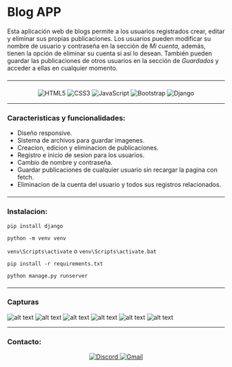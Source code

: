 # Blog APP

Esta aplicación web de blogs permite a los usuarios registrados crear, editar y eliminar sus propias publicaciones. Los usuarios pueden modificar su nombre de usuario y contraseña en la sección de *Mi cuenta*, además, tienen la opción de eliminar su cuenta si así lo desean. También pueden guardar las publicaciones de otros usuarios en la sección de *Guardados* y acceder a ellas en cualquier momento.

<hr style="margin: 20px 0;" />

<div style="text-align: center;">
    <img src="https://img.shields.io/badge/html5-%23E34F26.svg?style=for-the-badge&logo=html5&logoColor=white" alt="HTML5" />
    <img src="https://img.shields.io/badge/css3-%231572B6.svg?style=for-the-badge&logo=css3&logoColor=white" alt="CSS3" />
    <img src="https://img.shields.io/badge/javascript-%23323330.svg?style=for-the-badge&logo=javascript&logoColor=%23F7DF1E" alt="JavaScript" />
    <img src="https://img.shields.io/badge/bootstrap-%238511FA.svg?style=for-the-badge&logo=bootstrap&logoColor=white" alt="Bootstrap" />
    <img src="https://img.shields.io/badge/django-%23092E20.svg?style=for-the-badge&logo=django&logoColor=white" alt="Django" />
</div>

<hr style="margin-top: 15px;" />

### Caracteristicas y funcionalidades:
  * Diseño responsive.
  * Sistema de archivos para guardar imagenes.
  * Creacion, edicion y eliminacion de publicaciones.
  * Registro e inicio de sesion para los usuarios.
  * Cambio de nombre y contraseña.
  * Guardar publicaciones de cualquier usuario sin recargar la pagina con fetch.
  * Eliminacion de la cuenta del usuario y todos sus registros relacionados.
  
<hr style="margin: 20px 0;" />

### Instalacion:
   ```pip install django```

   ```python -m venv venv```

   ```venv\Scripts\activate``` o ```venv\Scripts\activate.bat```

   ```pip install -r requirements.txt```

   ```python manage.py runserver```
   

<hr style="margin: 20px 0;" />

### Capturas
![alt text](media/docs/1.png)
![alt text](media/docs/2.png)
![alt text](media/docs/3.png)
![alt text](media/docs/4.png)
![alt text](media/docs/5.png)
![alt text](media/docs/6.png)

---
### Contacto:

<div style="text-align: center;">
    <a href="https://discord.com/users/7428">
        <img src="https://img.shields.io/badge/Discord-%235865F2.svg?style=for-the-badge&logo=discord&logoColor=white" alt="Discord" />
    </a>
    <a href="mailto:nardellidavid611@gmail.com">
        <img src="https://img.shields.io/badge/Gmail-D14836?style=for-the-badge&logo=gmail&logoColor=white" alt="Gmail" />
    </a>
</div>


